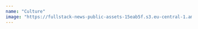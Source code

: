 ```yaml
---
name: "Culture"
image: "https://fullstack-news-public-assets-15eab5f.s3.eu-central-1.amazonaws.com/images/categories/category-05.jpeg"
---
```

